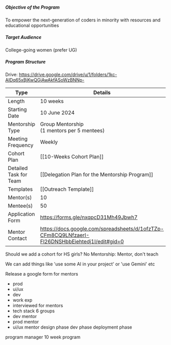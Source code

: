 ##### Objective of the Program
To empower the next-generation of coders in minority with resources and educational opportunities

##### Target Audience
College-going women (prefer UG)

##### Program Structure 
Drive: https://drive.google.com/drive/u/1/folders/1kc-AIDq65xBjKwQGjAwAkfASoWzBNNp-

| Type                   | Details                                                                                        |
| ---------------------- | ---------------------------------------------------------------------------------------------- |
| Length                 | 10 weeks                                                                                       |
| Starting Date          | 10 June 2024                                                                                   |
| Mentorship Type        | Group Mentorship<br>(1 mentors per 5 mentees)                                                  |
| Meeting Frequency      | Weekly                                                                                         |
| Cohort Plan            | [[10-Weeks Cohort Plan]]                                                                       |
| Detailed Task for Team | [[Delegation Plan for the Mentorship Program]]                                                 |
| Templates              | [[Outreach Template]]                                                                          |
| Mentor(s)              | 10                                                                                             |
| Mentee(s)              | 50                                                                                             |
| Application Form       | https://forms.gle/nxqpcD31Mh49Jbwh7                                                            |
| Mentor Contact         | https://docs.google.com/spreadsheets/d/1ofzTZp-CFm8CQ9LNfzaerI-Fl26DNSHbbEiehtedj1I/edit#gid=0 |
Should we add a cohort for HS girls? No
Mentorship: Mentor, don't teach 

We can add things like 'use some AI in your project' or 'use Gemini' etc

Release a google form for mentors
- prod
- ui/ux
- dev
- work exp
- interviewed
for mentors
- tech stack
6 groups
- dev mentor
- prod mentor
- ui/ux mentor
design phase
dev phase
deployment phase

program manager
10 week program